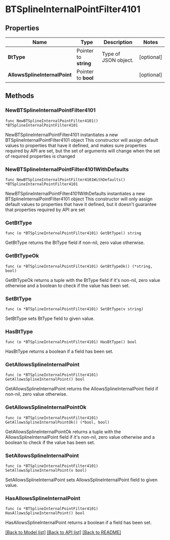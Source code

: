 # BTSplineInternalPointFilter4101

## Properties

Name | Type | Description | Notes
------------ | ------------- | ------------- | -------------
**BtType** | Pointer to **string** | Type of JSON object. | [optional] 
**AllowsSplineInternalPoint** | Pointer to **bool** |  | [optional] 

## Methods

### NewBTSplineInternalPointFilter4101

`func NewBTSplineInternalPointFilter4101() *BTSplineInternalPointFilter4101`

NewBTSplineInternalPointFilter4101 instantiates a new BTSplineInternalPointFilter4101 object
This constructor will assign default values to properties that have it defined,
and makes sure properties required by API are set, but the set of arguments
will change when the set of required properties is changed

### NewBTSplineInternalPointFilter4101WithDefaults

`func NewBTSplineInternalPointFilter4101WithDefaults() *BTSplineInternalPointFilter4101`

NewBTSplineInternalPointFilter4101WithDefaults instantiates a new BTSplineInternalPointFilter4101 object
This constructor will only assign default values to properties that have it defined,
but it doesn't guarantee that properties required by API are set

### GetBtType

`func (o *BTSplineInternalPointFilter4101) GetBtType() string`

GetBtType returns the BtType field if non-nil, zero value otherwise.

### GetBtTypeOk

`func (o *BTSplineInternalPointFilter4101) GetBtTypeOk() (*string, bool)`

GetBtTypeOk returns a tuple with the BtType field if it's non-nil, zero value otherwise
and a boolean to check if the value has been set.

### SetBtType

`func (o *BTSplineInternalPointFilter4101) SetBtType(v string)`

SetBtType sets BtType field to given value.

### HasBtType

`func (o *BTSplineInternalPointFilter4101) HasBtType() bool`

HasBtType returns a boolean if a field has been set.

### GetAllowsSplineInternalPoint

`func (o *BTSplineInternalPointFilter4101) GetAllowsSplineInternalPoint() bool`

GetAllowsSplineInternalPoint returns the AllowsSplineInternalPoint field if non-nil, zero value otherwise.

### GetAllowsSplineInternalPointOk

`func (o *BTSplineInternalPointFilter4101) GetAllowsSplineInternalPointOk() (*bool, bool)`

GetAllowsSplineInternalPointOk returns a tuple with the AllowsSplineInternalPoint field if it's non-nil, zero value otherwise
and a boolean to check if the value has been set.

### SetAllowsSplineInternalPoint

`func (o *BTSplineInternalPointFilter4101) SetAllowsSplineInternalPoint(v bool)`

SetAllowsSplineInternalPoint sets AllowsSplineInternalPoint field to given value.

### HasAllowsSplineInternalPoint

`func (o *BTSplineInternalPointFilter4101) HasAllowsSplineInternalPoint() bool`

HasAllowsSplineInternalPoint returns a boolean if a field has been set.


[[Back to Model list]](../README.md#documentation-for-models) [[Back to API list]](../README.md#documentation-for-api-endpoints) [[Back to README]](../README.md)


